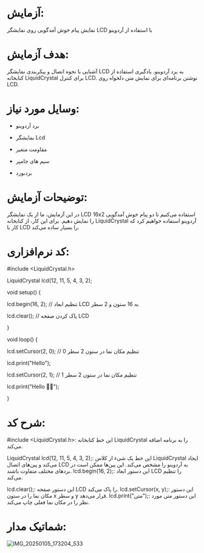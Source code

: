 
# آزمایش:
نمایش پیام خوش آمدگویی روی نمایشگر LCD با استفاده از آردوینو

# هدف آزمایش:

آشنایی با نحوه اتصال و پیکربندی نمایشگر LCD به برد آردوینو.
یادگیری استفاده از کتابخانه LiquidCrystal برای کنترل LCD.
نوشتن برنامه‌ای برای نمایش متن دلخواه روی LCD.

# وسایل مورد نیاز:

* برد آردوینو

* نمایشگر Lcd

* مقاومت متغیر

* سیم‌ های جامپر

* بردبورد


# توضیحات آزمایش:
 
 در این آزمایش، ما از یک نمایشگر LCD 16x2 استفاده می‌کنیم تا دو پیام خوش آمدگویی را نمایش دهیم. برای این کار، از کتابخانه LiquidCrystal آردوینو استفاده خواهیم کرد که کار با LCD را بسیار ساده می‌کند.
 
# کد نرم‌افزاری:
 
#include <LiquidCrystal.h>

LiquidCrystal lcd(12, 11, 5, 4, 3, 2);

void setup() {

  lcd.begin(16, 2); // تنظیم ابعاد LCD به 16 ستون و 2 سطر
  
lcd.clear(); // پاک کردن صفحه LCD

}


void loop() {

  lcd.setCursor(2, 0); // تنظیم مکان نما در ستون 2 سطر 0
  
lcd.print("Hello");

  lcd.setCursor(2, 1); // تنظیم مکان نما در ستون 2 سطر 1
  
  lcd.print("Hello 👋🏻");
  
}


# شرح کد:

#include <LiquidCrystal.h>: این خط کتابخانه LiquidCrystal را به برنامه اضافه 
می‌کند.

LiquidCrystal lcd(12, 11, 5, 4, 3, 2);: این خط یک شیء از کلاس LiquidCrystal ایجاد می‌کند و پین‌های اتصال LCD به آردوینو را مشخص می‌کند. این پین‌ها ممکن است در بردهای مختلف متفاوت باشند.
lcd.begin(16, 2);: این دستور ابعاد LCD 
را تنظیم می‌کند.

lcd.clear();: این دستور صفحه LCD را پاک می‌کند.
lcd.setCursor(x, y);: این دستور مکان نما را در ستون x و سطر y قرار می‌دهد.
lcd.print("متن");: این دستور متن مورد نظر را در مکان نما فعلی چاپ می‌کند.

# شماتیک مدار:


![IMG_20250105_173204_533](https://github.com/user-attachments/assets/825ff78f-9fdd-4a2d-b93e-0d512a7c81ad)




